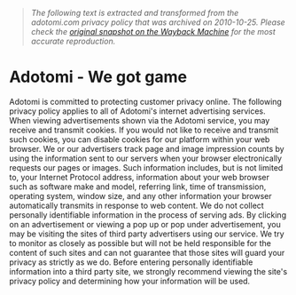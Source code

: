 > *The following text is extracted and transformed from the adotomi.com privacy policy that was archived on 2010-10-25. Please check the [original snapshot on the Wayback Machine](https://web.archive.org/web/20101025070401id_/http%3A//adotomi.com/privacy) for the most accurate reproduction.*

# Adotomi - We got game

Adotomi is committed to protecting customer privacy online. The following privacy policy applies to all of Adotomi's internet advertising services. When viewing advertisements shown via the Adotomi service, you may receive and transmit cookies. If you would not like to receive and transmit such cookies, you can disable cookies for our platform within your web browser. We or our advertisers track page and image impression counts by using the information sent to our servers when your browser electronically requests our pages or images. Such information includes, but is not limited to, your Internet Protocol address, information about your web browser such as software make and model, referring link, time of transmission, operating system, window size, and any other information your browser automatically transmits in response to web content. We do not collect personally identifiable information in the process of serving ads. By clicking on an advertisement or viewing a pop up or pop under advertisement, you may be visiting the sites of third party advertisers using our service. We try to monitor as closely as possible but will not be held responsible for the content of such sites and can not guarantee that those sites will guard your privacy as strictly as we do. Before entering personally identifiable information into a third party site, we strongly recommend viewing the site's privacy policy and determining how your information will be used.
